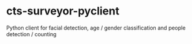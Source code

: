 # cts-surveyor-pyclient
Python client for facial detection, age / gender classification and people detection / counting
